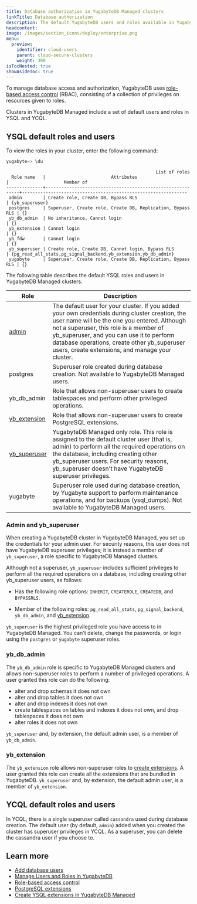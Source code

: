 ```yaml
---
title: Database authorization in YugabyteDB Managed clusters
linkTitle: Database authorization
description: The default YugabyteDB users and roles available in YugabyteDB Managed clusters.
headcontent:
image: /images/section_icons/deploy/enterprise.png
menu:
  preview:
    identifier: cloud-users
    parent: cloud-secure-clusters
    weight: 300
isTocNested: true
showAsideToc: true
---
```


To manage database access and authorization, YugabyteDB uses [role-based access control](../../../secure/authorization/) (RBAC), consisting of a collection of privileges on resources given to roles.

Clusters in YugabyteDB Managed include a set of default users and roles in YSQL and YCQL.

## YSQL default roles and users

To view the roles in your cluster, enter the following command:

```sql
yugabyte=> \du
```

```output
                                                         List of roles
  Role name   |                         Attributes                         |                     Member of
--------------+------------------------------------------------------------+---------------------------------------------------------------
 admin        | Create role, Create DB, Bypass RLS                         | {yb_superuser}
 postgres     | Superuser, Create role, Create DB, Replication, Bypass RLS | {}
 yb_db_admin  | No inheritance, Cannot login                               | {}
 yb_extension | Cannot login                                               | {}
 yb_fdw       | Cannot login                                               | {}
 yb_superuser | Create role, Create DB, Cannot login, Bypass RLS           | {pg_read_all_stats,pg_signal_backend,yb_extension,yb_db_admin}
 yugabyte     | Superuser, Create role, Create DB, Replication, Bypass RLS | {}
```

The following table describes the default YSQL roles and users in YugabyteDB Managed clusters.

<!-- Portions of this table are also under RBAC in core docs -->

| Role | Description |
| --- | --- |
| [admin](#admin-and-yb-superuser) | The default user for your cluster. If you added your own credentials during cluster creation, the user name will be the one you entered. Although not a superuser, this role is a member of yb_superuser, and you can use it to perform database operations, create other yb_superuser users, create extensions, and manage your cluster. |
| postgres | Superuser role created during database creation. Not available to YugabyteDB Managed users. |
| yb_db_admin | Role that allows non-superuser users to create tablespaces and perform other privileged operations. |
| [yb_extension](#yb-extension) | Role that allows non-superuser users to create PostgreSQL extensions. |
| [yb_superuser](#admin-and-yb-superuser) | YugabyteDB Managed only role. This role is assigned to the default cluster user (that is, admin) to perform all the required operations on the database, including creating other yb_superuser users. For security reasons, yb_superuser doesn't have YugabyteDB superuser privileges. |
| yugabyte | Superuser role used during database creation, by Yugabyte support to perform maintenance operations, and for backups (ysql_dumps). Not available to YugabyteDB Managed users. |

### Admin and yb_superuser

When creating a YugabyteDB cluster in YugabyteDB Managed, you set up the credentials for your admin user. For security reasons, this user does not have YugabyteDB superuser privileges; it is instead a member of `yb_superuser`, a role specific to YugabyteDB Managed clusters.

Although not a superuser, `yb_superuser` includes sufficient privileges to perform all the required operations on a database, including creating other yb_superuser users, as follows:

- Has the following role options: `INHERIT`, `CREATEROLE`, `CREATEDB`, and `BYPASSRLS`.

- Member of the following roles: `pg_read_all_stats`, `pg_signal_backend`, `yb_db_admin`, and [yb_extension](#yb-extension).

`yb_superuser` is the highest privileged role you have access to in YugabyteDB Managed. You can't delete, change the passwords, or login using the `postgres` or `yugabyte` superuser roles.

### yb_db_admin

The `yb_db_admin` role is specific to YugabyteDB Managed clusters and allows non-superuser roles to perform a number of privileged operations. A user granted this role can do the following:

- alter and drop schemas it does not own
- alter and drop tables it does not own
- alter and drop indexes it does not own
- create tablespaces on tables and indexes it does not own, and drop tablespaces it does not own
- alter roles it does not own

`yb_superuser` and, by extension, the default admin user, is a member of `yb_db_admin`.

### yb_extension

The `yb_extension` role allows non-superuser roles to [create extensions](../../cloud-clusters/add-extensions/). A user granted this role can create all the extensions that are bundled in YugabyteDB. `yb_superuser` and, by extension, the default admin user, is a member of `yb_extension`.

## YCQL default roles and users

In YCQL, there is a single superuser called `cassandra` used during database creation. The default user (by default, `admin`) added when you created the cluster has superuser privileges in YCQL. As a superuser, you can delete the cassandra user if you choose to.

## Learn more

- [Add database users](../add-users/)
- [Manage Users and Roles in YugabyteDB](../../../secure/authorization/create-roles/)
- [Role-based access control](../../../secure/authorization/)
- [PostgreSQL extensions](../../../explore/ysql-language-features/pg-extensions/)
- [Create YSQL extensions in YugabyteDB Managed](../../cloud-clusters/add-extensions/)

